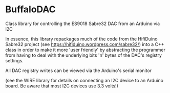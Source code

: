 # BuffaloDAC
Class library for controlling the ES9018 Sabre32 DAC from an Arduino via I2C 

  In essence, this library repackages much of the code from the HifiDuino Sabre32 project (see https://hifiduino.wordpress.com/sabre32/)
  into a C++ class in order to make it more 'user friendly' by abstracting the programmer from having to deal with the underlying 
  bits 'n' bytes of the DAC's registry settings.

  All DAC registry writes can be viewed via the Arduino's serial monitor

  (see the WIRE library for details on connecting an I2C device to an Arduino board. Be aware that most I2C devices use 3.3 volts!)
